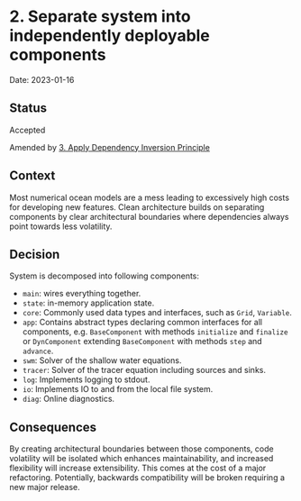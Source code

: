# 2. Separate system into independently deployable components

Date: 2023-01-16

## Status

Accepted

Amended by [3. Apply Dependency Inversion Principle](0003-apply-dependency-inversion-principle.md)

## Context

Most numerical ocean models are a mess leading to excessively high costs for developing new features.
Clean architecture builds on separating components by clear architectural boundaries where dependencies always point towards less volatility.

## Decision

System is decomposed into following components:
- `main`: wires everything together.
- `state`: in-memory application state.
- `core`: Commonly used data types and interfaces, such as `Grid`, `Variable`.
- `app`: Contains abstract types declaring common interfaces for all components, e.g. `BaseComponent` with methods `initialize` and `finalize` or `DynComponent` extending `BaseComponent` with methods `step` and `advance`.
- `swm`: Solver of the shallow water equations.
- `tracer`: Solver of the tracer equation including sources and sinks.
- `log`: Implements logging to stdout.
- `io`: Implements IO to and from the local file system.
- `diag`: Online diagnostics.

## Consequences

By creating architectural boundaries between those components, code volatility will be isolated which enhances maintainability, and increased flexibility will increase extensibility. This comes at the cost of a major refactoring. Potentially, backwards compatibility will be broken requiring a new major release.
